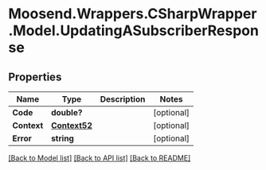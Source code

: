 # Moosend.Wrappers.CSharpWrapper.Model.UpdatingASubscriberResponse
## Properties

Name | Type | Description | Notes
------------ | ------------- | ------------- | -------------
**Code** | **double?** |  | [optional] 
**Context** | [**Context52**](Context52.md) |  | [optional] 
**Error** | **string** |  | [optional] 

[[Back to Model list]](../README.md#documentation-for-models) [[Back to API list]](../README.md#documentation-for-api-endpoints) [[Back to README]](../README.md)

